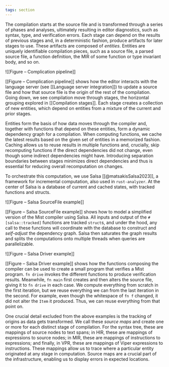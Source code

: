 ```yaml
---
tags: section
---
```


The compilation starts at the source file and is transformed through a series of phases and analyses, ultimately resulting in editor diagnostics, such as syntax, type, and verification errors. Each stage can depend on the results of previous stages and, in a deterministic fashion, produce artifacts for later stages to use. These artifacts are composed of _entities_. Entities are uniquely identifiable compilation pieces, such as a source file, a parsed source file, a function definition, the MIR of some function or type invariant body, and so on.

![[Figure – Complication pipeline]]

[[Figure – Complication pipeline]] shows how the editor interacts with the language server (see [[Language server integration]]) to update a source file and how that source file is the origin of the rest of the compilation. Going down, we see compilation move through stages, the horizontal grouping explored in [[Compilation stages]]. Each stage creates a collection of new entities, which depend on entities from a mixture of the current and prior stages.

Entities form the basis of how data moves through the compiler and, together with functions that depend on these entities, form a dynamic dependency graph for a compilation. When computing functions, we cache the latest results based on the given set of entities in a memorized fashion. Caching allows us to reuse results in multiple functions and, crucially, skip recomputing functions if the direct dependencies did not change, even though some indirect dependencies might have. Introducing separation boundaries between stages minimizes direct dependencies and thus is essential for reducing overall recomputation on changes.

To orchestrate this computation, we use Salsa [[@matsakisSalsa2023]], a framework for incremental computation, also used in `rust-analyzer`. At the center of Salsa is a database of current and cached states, with tracked functions and structs.

![[Figure – Salsa SourceFile example]]


[[Figure – Salsa SourceFile example]] shows how to model a simplified version of the Mist compiler using Salsa. All inputs and output of the `#[salsa::tracked]` functions are tracked `struct`s, and under the hood, any call to these functions will coordinate with the database to construct and _self-adjust_ the dependency graph. Salsa then saturates the graph results and splits the computations onto multiple threads when queries are parallelizable.

![[Figure – Salsa Driver example]]

[[Figure – Salsa Driver example]] shows how the functions composing the compiler can be used to create a small program that verifies a Mist program. `fn drive` invokes the different functions to produce verification results. Meanwhile, `fn main` first creates and then alters the source file, giving it to `fn drive` in each case. We compute everything from scratch in the first iteration, but we reuse everything we can from the last iteration in the second. For example, even though the whitespace of `fn f` changed, it did not alter the `Item` it produced. Thus, we can reuse everything from that point on.

One crucial detail excluded from the above examples is the tracking of origins as data gets transformed. We call these _source maps_ and create one or more for each distinct stage of compilation. For the syntax tree, these are mappings of source nodes to text spans; in HIR, these are mappings of expressions to source nodes; in MIR, these are mappings of instructions to expressions; and finally, in VPR, these are mappings of Viper expressions to instructions. These mappings allow us to trace where a particular entity originated at any stage in computation. Source maps are a crucial part of the infrastructure, enabling us to display errors in expected locations.
